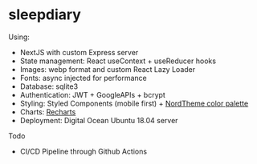 # sleepdiary

Using:

* NextJS with custom Express server
* State management: React useContext + useReducer hooks
* Images: webp format and custom React Lazy Loader
* Fonts: async injected for performance
* Database: sqlite3
* Authentication: JWT + GoogleAPIs + bcrypt
* Styling: Styled Components (mobile first) + [NordTheme color palette](https://www.nordtheme.com/)
* Charts: [Recharts](https://github.com/recharts/recharts)
* Deployment: Digital Ocean Ubuntu 18.04 server

Todo
* CI/CD Pipeline through Github Actions
